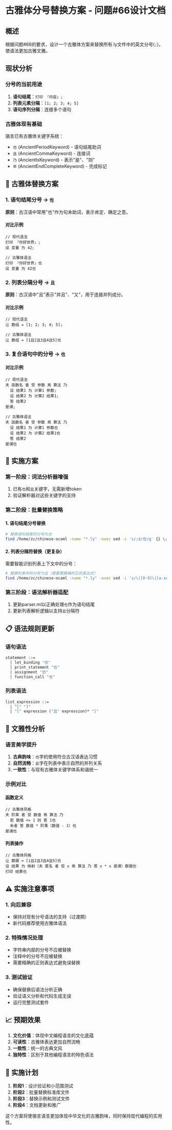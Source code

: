 # 古雅体分号替换方案 - 问题#66设计文档

## 概述

根据问题#66的要求，设计一个古雅体方案来替换所有.ly文件中的英文分号(`;`)，使语法更加古雅文雅。

## 现状分析

### 分号的当前用途
1. **语句结尾**：`打印 『内容』;`
2. **列表元素分隔**：`[1; 2; 3; 4; 5]`
3. **语句序列分隔**：连接多个语句

### 古雅体现有基础
骆言已有古雅体关键字系统：
- `也` (AncientPeriodKeyword) - 语句结尾助词
- `且` (AncientCommaKeyword) - 连接词
- `乃` (AncientIsKeyword) - 表示"是"、"则"
- `毕` (AncientEndCompleteKeyword) - 完成标记

## 🎯 古雅体替换方案

### 1. 语句结尾分号 → `也`

**原则**：古汉语中常用"也"作为句末助词，表示肯定、确定之意。

#### 对比示例
```luoyan
// 现代语法
打印 『你好世界』;
设 变量 为 42;

// 古雅体语法  
打印 『你好世界』也
设 变量 为 42也
```

### 2. 列表分隔分号 → `且`

**原则**：古汉语中"且"表示"并且"、"又"，用于连接并列成分。

#### 对比示例
```luoyan
// 现代语法
让 数组 = [1; 2; 3; 4; 5];

// 古雅体语法
让 数组 = [1且2且3且4且5]也
```

### 3. 复合语句中的分号 → `也`

#### 对比示例
```luoyan
// 现代语法
夫 函数名 者 受 参数 焉 算法 乃
  设 结果1 为 计算1 参数;
  设 结果2 为 计算2 结果1;
  答 结果2
是谓;

// 古雅体语法
夫 函数名 者 受 参数 焉 算法 乃
  设 结果1 为 计算1 参数也
  设 结果2 为 计算2 结果1也
  答 结果2
是谓也
```

## 🔧 实施方案

### 第一阶段：词法分析器增强
1. 已有`也`和`且`关键字，无需新增token
2. 验证解析器对这些关键字的支持

### 第二阶段：批量替换策略

#### 1. 语句结尾分号替换
```bash
# 替换语句结尾的分号为也
find /home/zc/chinese-ocaml -name "*.ly" -exec sed -i 's/;$/也/g' {} \;
```

#### 2. 列表分隔符替换（更复杂）
需要智能识别列表上下文中的分号：
```bash
# 替换列表中的分号为且（需要更精确的正则表达式）
find /home/zc/chinese-ocaml -name "*.ly" -exec sed -i 's/\([0-9]\|[a-zA-Z]\|[^\[\]]\); */\1且/g' {} \;
```

### 第三阶段：语法解析器适配
1. 更新parser.ml以正确处理`也`作为语句结尾
2. 更新列表解析逻辑以支持`且`分隔符

## 📋 语法规则更新

### 语句语法
```ocaml
statement ::= 
  | let_binding "也"
  | print_statement "也"  
  | assignment "也"
  | function_call "也"
```

### 列表语法
```ocaml
list_expression ::= 
  | "[" "]"
  | "[" expression ("且" expression)* "]"
```

## 🎨 文雅性分析

### 语言美学提升
1. **古典韵味**：`也`字的使用符合古汉语表达习惯
2. **自然流畅**：`且`字在列表中表示自然的并列关系
3. **一致性**：与现有古雅体关键字体系和谐统一

### 示例对比

#### 函数定义
```luoyan
// 古雅体风格
夫 阶乘 者 受 数值 焉 算法 乃
  若 数值 <= 1 则 答 1也
  余者 答 数值 * 阶乘（数值 - 1）也
是谓也
```

#### 列表操作
```luoyan
// 古雅体风格  
让 数据 = [1且2且3且4且5]也
设 结果 为 映射（夫 匿名 者 受 x 焉 算法 乃 答 x * x 是谓）数据也
打印 结果也
```

## ⚠️ 实施注意事项

### 1. 向后兼容
- 保持对现有分号语法的支持（过渡期）
- 新代码推荐使用古雅体语法

### 2. 特殊情况处理
- 字符串内部的分号不应被替换
- 注释中的分号不应被替换
- 需要精确的正则表达式避免误替换

### 3. 测试验证
- 确保替换后语法分析正确
- 验证语义分析和代码生成无误
- 运行完整测试套件

## 📈 预期效果

1. **文化价值**：体现中文编程语言的文化底蕴
2. **可读性**：古雅体表达更加自然流畅
3. **一致性**：统一的古典文风
4. **独特性**：区别于其他编程语言的特色语法

## 🚀 实施计划

1. **阶段1**：设计验证和小范围测试
2. **阶段2**：批量替换标准库文件
3. **阶段3**：替换示例和测试文件
4. **阶段4**：文档更新和推广

这个方案将使骆言语言更加体现中华文化的古雅韵味，同时保持现代编程的实用性。